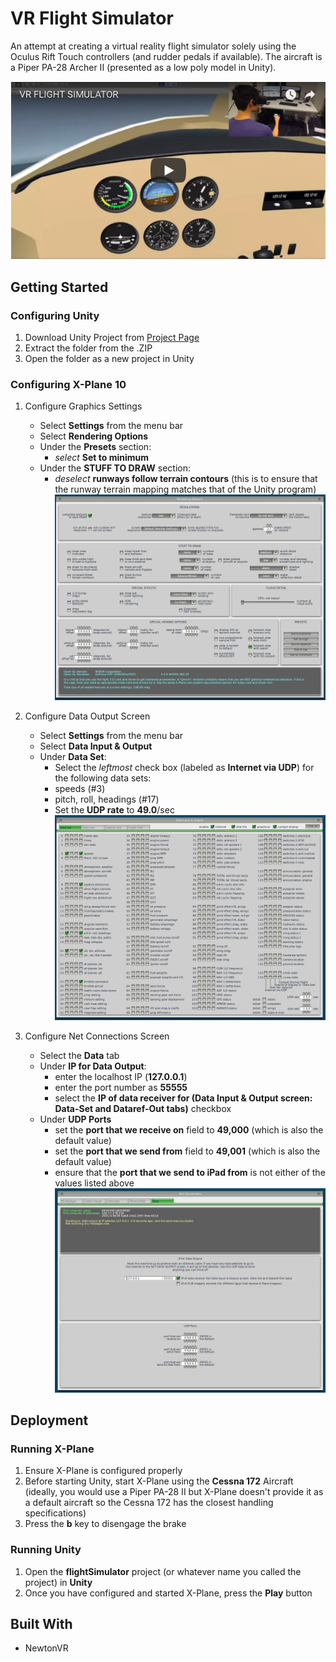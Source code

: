 # VR Flight Simulator

An attempt at creating a virtual reality flight simulator solely using the Oculus Rift Touch controllers (and rudder pedals if available). The aircraft is a Piper PA-28 Archer II (presented as a low poly model in Unity). 

![alt text](Youtube.PNG "Video Demo")

## Getting Started

### Configuring Unity
1. Download Unity Project from [Project Page](https://github.com/BigBallerBrand/flightSimulator.git)
2. Extract the folder from the .ZIP
3. Open the folder as a new project in Unity

### Configuring X-Plane 10

1. Configure Graphics Settings
   - Select **Settings** from the menu bar
   - Select **Rendering Options**
   - Under the **Presets** section:
     - *select* **Set to minimum**
   - Under the **STUFF TO DRAW** section:
     - *deselect* **runways follow terrain contours** (this is to ensure that the runway terrain mapping matches that of the Unity program) 
   ![alt text](renderingoptions.PNG "Rendering Options")


2. Configure Data Output Screen
   - Select **Settings** from the menu bar
   - Select **Data Input & Output**
   - Under **Data Set**:
     - Select the *leftmost* check box (labeled as **Internet via UDP**) for the following data sets:
     - speeds (#3)
     - pitch, roll, headings (#17)
     - Set the **UDP rate** to **49.0**/sec
   ![alt text](datainputoutput.PNG "Data Input & Output")
   
3. Configure Net Connections Screen
   - Select the **Data** tab
   - Under **IP for Data Output**: 
     - enter the localhost IP (**127.0.0.1**)
     - enter the port number as **55555**
     - select the **IP of data receiver for (Data Input & Output screen: Data-Set and Dataref-Out tabs)** checkbox
   - Under **UDP Ports**
     - set the **port that we receive on** field to **49,000** (which is also the default value)
     - set the **port that we send from** field to **49,001** (which is also the default value)
     - ensure that the **port that we send to iPad from** is not either of the values listed above
   ![alt text](netconnectionsscreen.PNG "Net Connections")
## Deployment

### Running X-Plane

1. Ensure X-Plane is configured properly
2. Before starting Unity, start X-Plane using the **Cessna 172** Aircraft (ideally, you would use a Piper PA-28 II but X-Plane doesn't provide it as a default aircraft so the Cessna 172 has the closest handling specifications)
3. Press the **b** key to disengage the brake

### Running Unity

1. Open the **flightSimulator** project (or whatever name you called the project) in **Unity**
2. Once you have configured and started X-Plane, press the **Play** button

## Built With
* NewtonVR

